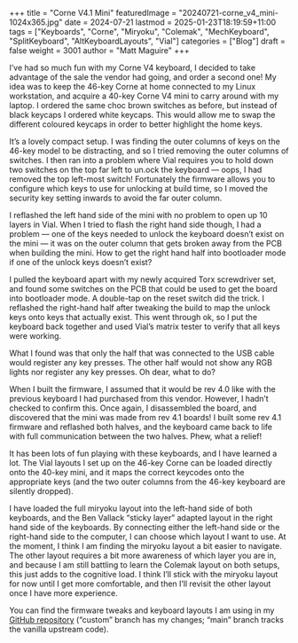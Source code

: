 +++
title = "Corne V4.1 Mini"
featuredImage = "20240721-corne_v4_mini-1024x365.jpg"
date = 2024-07-21
lastmod = 2025-01-23T18:19:59+11:00
tags = ["Keyboards", "Corne", "Miryoku", "Colemak", "MechKeyboard", "SplitKeyboard", "AltKeyboardLayouts", "Vial"]
categories = ["Blog"]
draft = false
weight = 3001
author = "Matt Maguire"
+++

I’ve had so much fun with my Corne V4 keyboard, I decided to take advantage of the sale the vendor had going, and order a second one! My idea was to keep the 46-key Corne at home connected to my Linux workstation, and acquire a 40-key Corne V4 mini to carry around with my laptop. I ordered the same choc brown switches as before, but instead of black keycaps I ordered white keycaps. This would allow me to swap the different coloured keycaps in order to better highlight the home keys.

It’s a lovely compact setup. I was finding the outer columns of keys on the 46-key model to be distracting, and so I tried removing the outer columns of switches. I then ran into a problem where Vial requires you to hold down two switches on the top far left to un.ock the keyboard — oops, I had removed the top left-most switch! Fortunately the firmware allows you to configure which keys to use for unlocking at build time, so I moved the security key setting inwards to avoid the far outer column.

I reflashed the left hand side of the mini with no problem to open up 10 layers in Vial. When I tried to flash the right hand side though, I had a problem — one of the keys needed to unlock the keyboard doesn’t exist on the mini — it was on the outer column that gets broken away from the PCB when building the mini. How to get the right hand half into bootloader mode if one of the unlock keys doesn’t exist?

I pulled the keyboard apart with my newly acquired Torx screwdriver set, and found some switches on the PCB that could be used to get the board into bootloader mode. A double-tap on the reset switch did the trick. I reflashed the right-hand half after tweaking the build to map the unlock keys onto keys that actually exist. This went through ok, so I put the keyboard back together and used Vial’s matrix tester to verify that all keys were working.

What I found was that only the half that was connected to the USB cable would register any key presses. The other half would not show any RGB lights nor register any key presses. Oh dear, what to do?

When I built the firmware, I assumed that it would be rev 4.0 like with the previous keyboard I had purchased from this vendor. However, I hadn’t checked to confirm this. Once again, I disassembled the board, and discovered that the mini was made from rev 4.1 boards! I built some rev 4.1 firmware and reflashed both halves, and the keyboard came back to life with full communication between the two halves. Phew, what a relief!

It has been lots of fun playing with these keyboards, and I have learned a lot. The Vial layouts I set up on the 46-key Corne can be loaded directly onto the 40-key mini, and it maps the correct keycodes onto the appropriate keys (and the two outer columns from the 46-key keyboard are silently dropped).

I have loaded the full miryoku layout into the left-hand side of both keyboards, and the Ben Vallack “sticky layer” adapted layout in the right hand side of the keyboards. By connecting either the left-hand side or the right-hand side to the computer, I can choose which layout I want to use. At the moment, I think I am finding the miryoku layout a bit easier to navigate. The other layout requires a bit more awareness of which layer you are in, and because I am still battling to learn the Colemak layout on both setups, this just adds to the cognitive load. I think I’ll stick with the miryoku layout for now until I get more comfortable, and then I’ll revisit the other layout once I have more experience.

You can find the firmware tweaks and keyboard layouts I am using in my [GitHub repository](https://github.com/matt-maguire/kbd_firmware/tree/custom/keyboards/crkbd/vial-kb) (“custom” branch has my changes; “main” branch tracks the vanilla upstream code).
